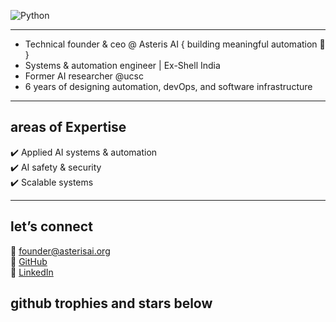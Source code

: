 ![Python](https://img.shields.io/badge/Python-F7C1D9?style=flat&logo=python&logoColor=white) 

---                        

- Technical founder & ceo @ Asteris AI { building meaningful automation 💫 }
- Systems & automation engineer | Ex-Shell India 
- Former AI researcher @ucsc
- 6 years of designing automation, devOps, and software infrastructure  

---

  ## areas of Expertise  

  ✔️ Applied AI systems & automation  
  ✔️ AI safety & security  
  ✔️ Scalable systems  

 
---

## let’s connect  

📧 [founder@asterisai.org](mailto:founder@asterisai.org)  
🔗 [GitHub](https://github.com/ananyadd)  
💼 [LinkedIn](https://www.linkedin.com/in/ananya-das-a3016059/)

## github trophies and stars below 
